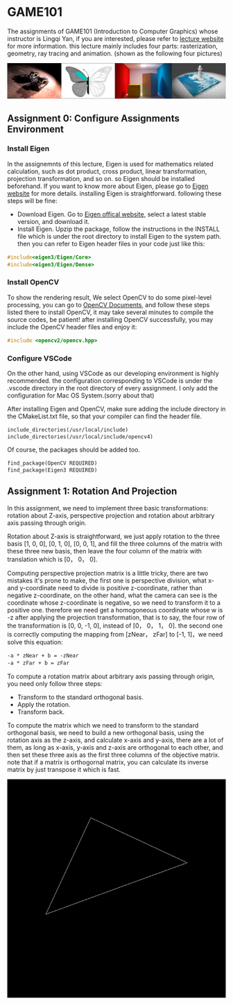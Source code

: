 # GAME101
The assignments of GAME101 (Introduction to Computer Graphics) whose instructor is Lingqi Yan, if you are interested, please refer to [lecture website](https://sites.cs.ucsb.edu/~lingqi/teaching/games101.html) for more information. this lecture mainly includes four parts: rasterization, geometry, ray tracing and animation. (shown as the following four pictures)

![games101 banner](picture/games101.png)

## Assignment 0: Configure Assignments Environment

### Install Eigen
In the assignemnts of this lecture, Eigen is used for mathematics related calculation, such as dot product, cross product, linear transformation, projection transformation, and so on. so Eigen should be installed beforehand. If you want to know more about Eigen, please go to [Eigen website](https://eigen.tuxfamily.org/index.php?title=Main_Page) for more details. installing Eigen is straightforward. following these steps will be fine:
- Download Eigen. Go to [Eigen offical website](https://eigen.tuxfamily.org/index.php?title=Main_Page), select a latest stable version, and download it.
- Install Eigen. Upzip the package, follow the instructions in the INSTALL file which is under the root directory to install Eigen to the system path. then you can refer to Eigen header files in your code just like this:
```C++
#include<eigen3/Eigen/Core>
#include<eigen3/Eigen/Dense>
```

### Install OpenCV
To show the rendering result, We select OpenCV to do some pixel-level processing, you can go to [OpenCV Documents](https://docs.opencv.org/4.x/d0/db2/tutorial_macos_install.html), and follow these steps listed there to install OpenCV, it may take several minutes to compile the source codes, be patient! after installing OpenCV successfully, you may include the OpenCV header files and enjoy it:
```C++
#include <opencv2/opencv.hpp>
```

### Configure VSCode
On the other hand, using VSCode as our developing environment is highly recommended. the configuration corresponding to VSCode is under the .vscode directory in the root directory of every assignment. I only add the configuration for Mac OS System.(sorry about that)

After installing Eigen and OpenCV, make sure adding the include directory in the CMakeList.txt file, so that your compiler can find the header file.

```
include_directories(/usr/local/include)
include_directories(/usr/local/include/opencv4)
```

Of course, the packages should be added too.

```
find_package(OpenCV REQUIRED)
find_package(Eigen3 REQUIRED)
```

## Assignment 1: Rotation And Projection

In this assignment, we need to implement three basic transformations: rotation about Z-axis, perspective projection and rotation about arbitrary axis passing through origin.

Rotation about Z-axis is straightforward, we just apply rotation to the three basis [1, 0, 0], [0, 1, 0], [0, 0, 1], and fill the three columns of the matrix with these three new basis, then leave the four column of the matrix with translation which is [0， 0， 0].

Computing perspective projection matrix is a little tricky, there are two mistakes it's prone to make, the first one is perspective division, what x- and y-coordinate need to divide is positive z-coordinate, rather than negative z-coordinate, on the other hand, what the camera can see is the coordinate whose z-coordinate is negative, so we need to transform it to a positive one. therefore we need get a homogoneous coordinate whose w is -z after applying the projection transformation, that is to say, the four row of the transformation is [0, 0, -1, 0], instead of [0， 0， 1， 0]. the second one is correctly computing the mapping from [zNear， zFar] to [-1, 1]，we need solve this equation:
```latex
-a * zNear + b = -zNear
-a * zFar + b = zFar
```

To compute a rotation matrix about arbitrary axis passing through origin, you need only follow three steps:
- Transform to the standard orthogonal basis.
- Apply the rotation.
- Transform back.

To compute the matrix which we need to transform to the standard orthogonal basis, we need to build a new orthogonal basis, using the rotation axis as the z-axis, and calculate x-axis and y-axis, there are a lot of them, as long as x-axis, y-axis and z-axis are orthogonal to each other, and then set these three axis as the first three columns of the objective matrix. note that if a matrix is orthogornal matrix, you can calculate its inverse matrix by just transpose it which is fast.

![assignment1](output/assignment1.png)

